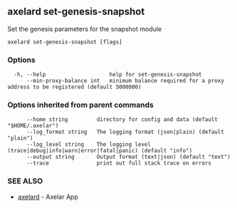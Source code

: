 ## axelard set-genesis-snapshot

Set the genesis parameters for the snapshot module

```
axelard set-genesis-snapshot [flags]
```

### Options

```
  -h, --help                    help for set-genesis-snapshot
      --min-proxy-balance int   minimum balance required for a proxy address to be registered (default 5000000)
```

### Options inherited from parent commands

```
      --home string         directory for config and data (default "$HOME/.axelar")
      --log_format string   The logging format (json|plain) (default "plain")
      --log_level string    The logging level (trace|debug|info|warn|error|fatal|panic) (default "info")
      --output string       Output format (text|json) (default "text")
      --trace               print out full stack trace on errors
```

### SEE ALSO

- [axelard](/cli-docs/v0_29_1/axelard) - Axelar App
